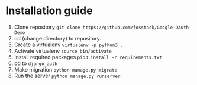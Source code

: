 # Installation guide

1) Clone repository ```git clone https://github.com/fosstack/Google-OAuth-Demo```
2) cd (change directory) to repository. 
3) Create a virtualenv ``` virtualenv -p python3 . ```
4) Activate virtualenv ``` source bin/activate  ```
5) Install required packages ``` pip3 install -r requirements.txt  ```
6) cd to ```django_auth ``` 
7) Make migration ``` python manage.py migrate  ```
8) Run the server ``` python manage.py runserver  ```
